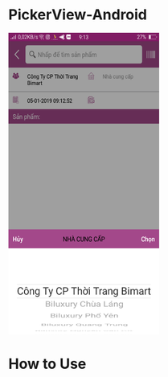 # PickerView-Android
<img src="https://raw.githubusercontent.com/tusinh/PickerView-Android/master/img.png" width="300" height="600" />

# How to Use


